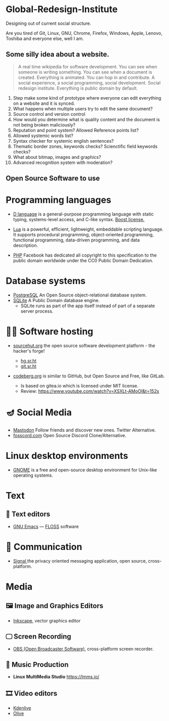 # Global-Redesign-Institute
Designing out of current social structure.

Are you tired of Git, Linux, GNU, Chrome, Firefox, Windows, Apple, Lenovo, Toshiba and everyone else, well I am.

## Some silly idea about a website.
> A real time wikipedia for software development.
You can see when someone is writing something.
You can see when a document is created.
Everything is animated. You can hop in and contribute.
A social experience, a social programming, social development.
Social redesign institute. Everything is public domain by default.
1. Step make some kind of prototype where everyone can edit everything on a website and it is synced.
2. What happens when multiple users try to edit the same document?
3. Source control and version control
4. How would you determine what is quality content and the document is not being broken maliciously?
5. Reputation and point system? Allowed Reference points list?
6. Allowed systemic words list?
7. Syntax checker for systemic english sentences?
8. Thematic border zones, keywords checks? Scienctific field keywords checks?
9. What about bitmap, images and graphics?
10. Advanced recognition system with moderation?

## Open Source Software to use

# Programming languages
* [D language](https://dlang.org/)  is a general-purpose programming language with static typing, systems-level access, and C-like syntax. [Boost license.](https://dlang.org/articles/faq.html#q5_2)

* [Lua](https://www.lua.org/license.html) is a powerful, efficient, lightweight, embeddable scripting language. It supports procedural programming, object-oriented programming, functional programming, data-driven programming, and data description.

* [PHP](https://phplang.org/) Facebook has dedicated all copyright to this specification to the public domain worldwide under the CC0 Public Domain Dedication.

# Database systems
* [PostgreSQL](https://www.postgresql.org/about/licence/) An Open Source object-relational database system.  
* [SQLite](https://www.sqlite.org/copyright.html) A Public Domain database engine. 
  * SQLite runs as part of the app itself instead of part of a separate server process. 

# 👨‍💻 Software hosting
* [sourcehut.org](https://sourcehut.org/)   the open source software development platform - the hacker's forge!
   * [hg.sr.ht](https://hg.sr.ht/)
   * [git.sr.ht](https://git.sr.ht/)

* [codeberg.org](https://codeberg.org/)  is similar to GitHub, but Open Source and Free, like GitLab.
   * Is based on gitea.io  which is licensed under MIT license.
   * Review: https://www.youtube.com/watch?v=XSXLt-AMoOI&t=152s

# 🪔 Social Media
* [Mastodon](https://mastodon.online/@gobolinux)  Follow friends and discover new ones. Twitter Alternative.
* [fosscord.com](https://fosscord.com/)     Open Source Discord Clone/Alternative.


# Linux desktop environments
* [GNOME](https://www.makeuseof.com/features-gnome/) is a free and open-source desktop environment for Unix-like operating systems.

# Text
## 📝 Text editors
* [GNU Emacs](https://www.gnu.org/s/emacs/) — [FLOSS](https://www.gnu.org/philosophy/floss-and-foss.html) software

# 📱 Communication
* [Signal ]( https://signal.org/en/) the privacy oriented messaging application, open source, cross-platform.

# Media
## 🖼️ Image and Graphics Editors
* [Inkscape](https://inkscape.org/), vector graphics editor 

## 🖵 Screen Recording
* [OBS (Open Broadcaster Software)](https://obsproject.com/), cross-platform screen recorder.

## 🎼 Music Production
* **Linux MultiMedia Studio** https://lmms.io/

##  🎞️ Video editors
* [Kdenlive](https://kdenlive.org/)
* [Olive](https://olivevideoeditor.org/download.php)
